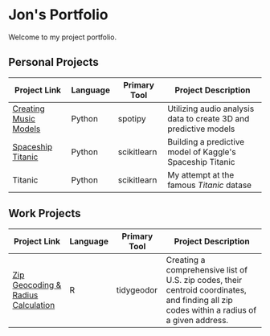 # Jon's Portfolio

Welcome to my project portfolio.


## Personal Projects

| Project Link | Language | Primary Tool | Project Description |
|---|---|---|---|
| [Creating Music Models](https://github.com/JonYarber/music_modeling) | Python | spotipy | Utilizing audio analysis data to create 3D and predictive models |
| [Spaceship Titanic](https://github.com/JonYarber/spaceship_titanic) | Python | scikitlearn | Building a predictive model of Kaggle's Spaceship Titanic |
| Titanic | Python | scikitlearn | My attempt at the famous <i>Titanic</i> datase |

## Work Projects

| Project Link | Language | Primary Tool | Project Description |
|---|---|---|---|
| [Zip Geocoding & Radius Calculation](https://github.com/JonYarber/zip_code_mapping) | R | tidygeodor |Creating a comprehensive list of U.S. zip codes, their centroid coordinates, and finding all zip codes within a radius of a given address. |


